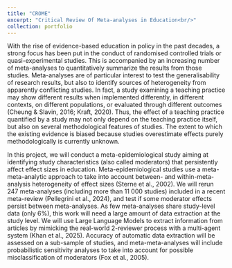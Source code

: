 ```yaml
---
title: "CROME"
excerpt: "Critical Review Of Meta-analyses in Education<br/>"
collection: portfolio
---
```


With the rise of evidence-based education in policy in the past decades, a strong focus has been put in the conduct of randomised controlled trials or quasi-experimental studies. This is accompanied by an increasing number of meta-analyses to quantitatively summarize the results from those studies. Meta-analyses are of particular interest to test the generalisability of research results, but also to identify sources of heterogeneity from apparently conflicting studies. In fact, a study examining a teaching practice may show different results when implemented differently, in different contexts, on different populations, or evaluated through different outcomes (Cheung & Slavin, 2016; Kraft, 2020). Thus, the effect of a teaching practice quantified by a study may not only depend on the teaching practice itself, but also on several methodological features of studies. The extent to which the existing evidence is biased because studies overestimate effects purely methodologically is currently unknown.

In this project, we will conduct a meta-epidemiological study aiming at identifying study characteristics (also called moderators) that persistently affect effect sizes in education. Meta-epidemiological studies use a meta-meta-analytic approach to take into account between- and within-meta-analysis heterogeneity of effect sizes (Sterne et al., 2002). We will rerun 247 meta-analyses (including more than 11 000 studies) included in a recent meta-review (Pellegrini et al., 2024), and test if some moderator effects persist between meta-analyses. As few meta-analyses share study-level data (only 6%), this work will need a large amount of data extraction at the study level. We will use Large Language Models to extract information from articles by mimicking the real-world 2-reviewer process with a multi-agent system (Khan et al., 2025). Accuracy of automatic data extraction will be assessed on a sub-sample of studies, and meta-meta-analyses will include probabilistic sensitivity analyses to take into account for possible misclassification of moderators (Fox et al., 2005).
